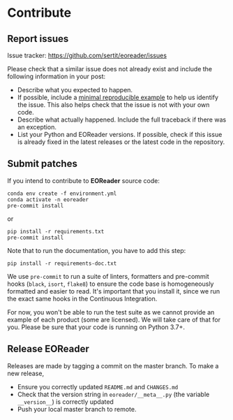 # Contribute

## Report issues

Issue tracker: https://github.com/sertit/eoreader/issues

Please check that a similar issue does not already exist and include the following information in your post:

- Describe what you expected to happen.
- If possible, include a [minimal reproducible example](https://stackoverflow.com/help/minimal-reproducible-example)
  to help us identify the issue. This also helps check that the issue is not with your own code.
- Describe what actually happened. Include the full traceback if there was an exception.
- List your Python and EOReader versions.
  If possible, check if this issue is already fixed in the latest releases or the latest code in the repository.

## Submit patches

If you intend to contribute to **EOReader** source code:

```
conda env create -f environment.yml
conda activate -n eoreader
pre-commit install
```

or

```
pip install -r requirements.txt
pre-commit install
```

Note that to run the documentation, you have to add this step:

```
pip install -r requirements-doc.txt
```


We use `pre-commit` to run a suite of linters, formatters and pre-commit hooks (`black`, `isort`, `flake8`) to
ensure the code base is homogeneously formatted and easier to read. It's important that you install it, since we run the
exact same hooks in the Continuous Integration.

For now, you won't be able to run the test suite as we cannot provide an example of each product (some are licensed). We
will take care of that for you. Please be sure that your code is running on Python 3.7+.

## Release EOReader

Releases are made by tagging a commit on the master branch. To make a new release,

* Ensure you correctly updated `README.md` and `CHANGES.md`
* Check that the version string in `eoreader/__meta__.py` (the variable `__version__`) is correctly updated
* Push your local master branch to remote.
